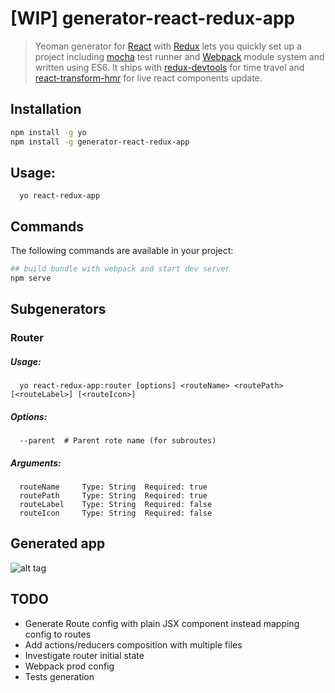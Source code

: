 # [WIP] generator-react-redux-app

> Yeoman generator for [React](http://facebook.github.io/react/) with [Redux](http://redux.js.org/) lets you quickly set up a project including [mocha](https://mochajs.org/) test runner and [Webpack](http://webpack.github.io/) module system and written using ES6. It ships with [redux-devtools](https://github.com/gaearon/redux-devtools) for time travel and [react-transform-hmr](https://github.com/gaearon/react-transform-hmr) for live react components update.

## Installation

```bash
npm install -g yo
npm install -g generator-react-redux-app
```

## Usage:

```
  yo react-redux-app
```

## Commands

The following commands are available in your project:

```bash
## build bundle with webpack and start dev server
npm serve
```

## Subgenerators
  
### Router
##### Usage:

```
  yo react-redux-app:router [options] <routeName> <routePath> [<routeLabel>] [<routeIcon>]
```

##### Options:

```
  --parent  # Parent rote name (for subroutes)
```

##### Arguments:


```
  routeName     Type: String  Required: true
  routePath     Type: String  Required: true
  routeLabel    Type: String  Required: false
  routeIcon     Type: String  Required: false
```

## Generated app

![alt tag](https://raw.githubusercontent.com/tonypizzicato/generator-react-redux-app/master/react-redux.png)

## TODO

- Generate Route config with plain JSX component instead mapping config to routes 
- Add actions/reducers composition with multiple files
- Investigate router initial state
- Webpack prod config
- Tests generation
